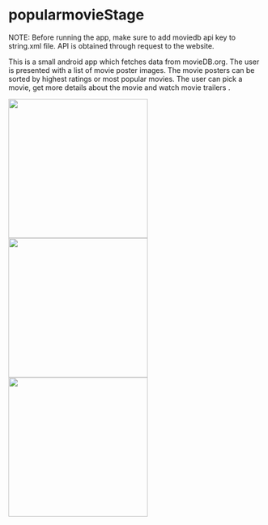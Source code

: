 # popularmovieStage

NOTE:
Before running the app, make sure to add moviedb api key to string.xml file. API is obtained through request to the website.

This is a small android app which fetches data from movieDB.org. The user is presented with a list of movie poster images. The movie posters can be sorted by highest ratings or most popular movies. The user can pick a movie, get more details about the movie and watch movie trailers .

<img src="https://cloud.githubusercontent.com/assets/11304162/10153471/c01a9ebe-662a-11e5-87c4-7d31ef46e05d.jpg" length = "500" width="275">
<img src="https://cloud.githubusercontent.com/assets/11304162/10153661/9a6eec18-662c-11e5-8d8d-b8787dce7328.jpg" length = "500" width="275">
<img src="https://cloud.githubusercontent.com/assets/11304162/10153664/a270c396-662c-11e5-847e-d66a22bb8c75.jpg" length = "500" width="275">
